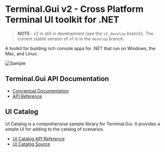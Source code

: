 # Terminal.Gui v2 - Cross Platform Terminal UI toolkit for .NET

> **NOTE** : v2 is still in development (see the `v2_develop` branch). The current stable version of v1 is in the `develop` branch. 

A toolkit for building rich console apps for .NET that run on Windows, the Mac, and Linux.

![Sample](images/sample.gif)

## Terminal.Gui API Documentation

* [Conceptual Documentation](index.md)
* [API Reference](~/api/Terminal.Gui.yml)

## UI Catalog

UI Catalog is a comprehensive sample library for Terminal.Gui. It provides a simple UI for adding to the catalog of scenarios.

* [UI Catalog API Reference](~/api/UICatalog/UICatalog.yml)
* [UI Catalog Source](https://github.com/gui-cs/Terminal.Gui/tree/master/UICatalog)
